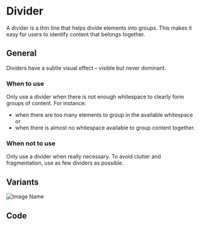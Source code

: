 # Divider

A divider is a thin line that helps divide elements into groups. This makes it easy for users to identify content that belongs together.

## General

Dividers have a subtle visual effect – visible but never dominant.

### When to use

Only use a divider when there is not enough whitespace to clearly form groups of content. For instance:
*	when there are too many elements to group in the available whitespace or
*	when there is almost no whitespace available to group content together.

### When not to use

Only use a divider when really necessary. To avoid clutter and fragmentation, use as few dividers as possible.


## Variants

![Image Name](/assets/3_components/divider/divider.png)


## Code
